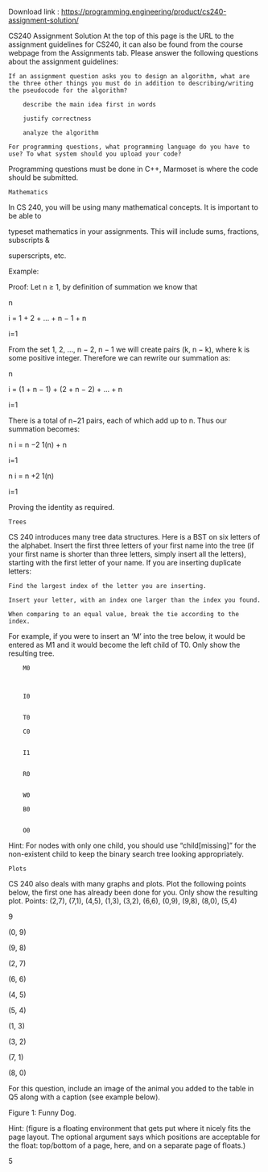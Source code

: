 Download link : https://programming.engineering/product/cs240-assignment-solution/

CS240 Assignment Solution
At the top of this page is the URL to the assignment guidelines for CS240, it can also be found from the course webpage from the Assignments tab. Please answer the following questions about the assignment guidelines:

    If an assignment question asks you to design an algorithm, what are the three other things you must do in addition to describing/writing the pseudocode for the algorithm?

        describe the main idea first in words

        justify correctness

        analyze the algorithm

    For programming questions, what programming language do you have to use? To what system should you upload your code?

Programming questions must be done in C++, Marmoset is where the code should be submitted.

    Mathematics

In CS 240, you will be using many mathematical concepts. It is important to be able to

typeset mathematics in your assignments. This will include sums, fractions, subscripts &

superscripts, etc.

Example:

Proof: Let n ≥ 1, by definition of summation we know that

n

i = 1 + 2 + … + n − 1 + n

i=1

From the set 1, 2, …, n − 2, n − 1 we will create pairs (k, n − k), where k is some positive integer. Therefore we can rewrite our summation as:

n

i = (1 + n − 1) + (2 + n − 2) + … + n

i=1

There is a total of n−21 pairs, each of which add up to n. Thus our summation becomes:

n i = n −2 1(n) + n

i=1

n i = n +2 1(n)

i=1

Proving the identity as required.

    Trees

CS 240 introduces many tree data structures. Here is a BST on six letters of the alphabet. Insert the first three letters of your first name into the tree (if your first name is shorter than three letters, simply insert all the letters), starting with the first letter of your name. If you are inserting duplicate letters:

    Find the largest index of the letter you are inserting.

    Insert your letter, with an index one larger than the index you found.

    When comparing to an equal value, break the tie according to the index.

For example, if you were to insert an ‘M’ into the tree below, it would be entered as M1 and it would become the left child of T0. Only show the resulting tree.

        		

        M0
        	
        	

        I0
        		

        T0

        C0
        	

        I1
        	

        R0
        	

        W0

        B0
        		

        O0
        	

Hint: For nodes with only one child, you should use “child[missing]” for the non-existent child to keep the binary search tree looking appropriately.

    Plots

CS 240 also deals with many graphs and plots. Plot the following points below, the first one has already been done for you. Only show the resulting plot. Points: (2,7), (7,1), (4,5), (1,3), (3,2), (6,6), (0,9), (9,8), (8,0), (5,4)

9

(0, 9)

(9, 8)

(2, 7)

(6, 6)

(4, 5)

(5, 4)

(1, 3)

(3, 2)

(7, 1)

(8, 0)

    				
    				
    				

For this question, include an image of the animal you added to the table in Q5 along with a caption (see example below).

Figure 1: Funny Dog.

Hint: (figure is a floating environment that gets put where it nicely fits the page layout. The optional argument says which positions are acceptable for the float: top/bottom of a page, here, and on a separate page of floats.)

5
